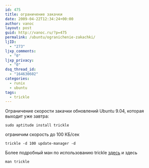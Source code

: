 ```yaml
---
id: 475
title: ограничение закачки
date: 2009-04-22T12:34:24+00:00
author: vanoc
layout: post
guid: http://vanoc.ru/?p=475
permalink: /ubuntu/ogranichenie-zakachki/
ljID:
  - "273"
ljxp_comments:
  - "0"
ljxp_privacy:
  - "0"
dsq_thread_id:
  - "164630602"
categories:
  - runix
  - ubuntu
tags:
  - trickle
---
```

Ограничение скорости закачки обновлений Ubuntu 9.04, которая выходит уже завтра:

`sudo aptitude install trickle`

ограничим скорость до 100 КБ/сек

`trickle -d 100 update-manager -d`

Более подробный ман по использованию trickle [здесь](http://debback.blogspot.com/2008/05/blog-post.html) и здесь

`man trickle`